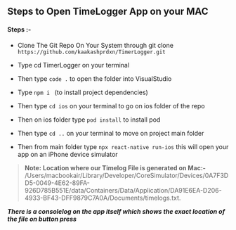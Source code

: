 ## Steps to Open TimeLogger App on your MAC


#### Steps :-

- Clone The Git Repo On Your System through git clone ```https://github.com/kaakashprdxn/TimerLogger.git```

- Type cd TimerLogger on your terminal

- Then type ```code .``` to open the folder into VisualStudio

- Type ```npm i ```  (to install project dependencies)

- Then type ```cd ios``` on your terminal to go on ios folder of the repo

- Then on ios folder type ```pod install``` to install pod

- Then type ```cd ..``` on your terminal to move on project main folder

- Then from main folder type ```npx react-native run-ios``` this will open your app on an iPhone device simulator

> **Note:** **Location where our Timelog File is generated on Mac:-** /Users/macbookair/Library/Developer/CoreSimulator/Devices/0A7F3DD5-0049-4E62-89FA-926D785B551E/data/Containers/Data/Application/DA91E6EA-D206-4933-BF43-DFF9879C7A0A/Documents/timelogs.txt.


***There is a consolelog on the app itself which shows the exact location of the file on button press***


